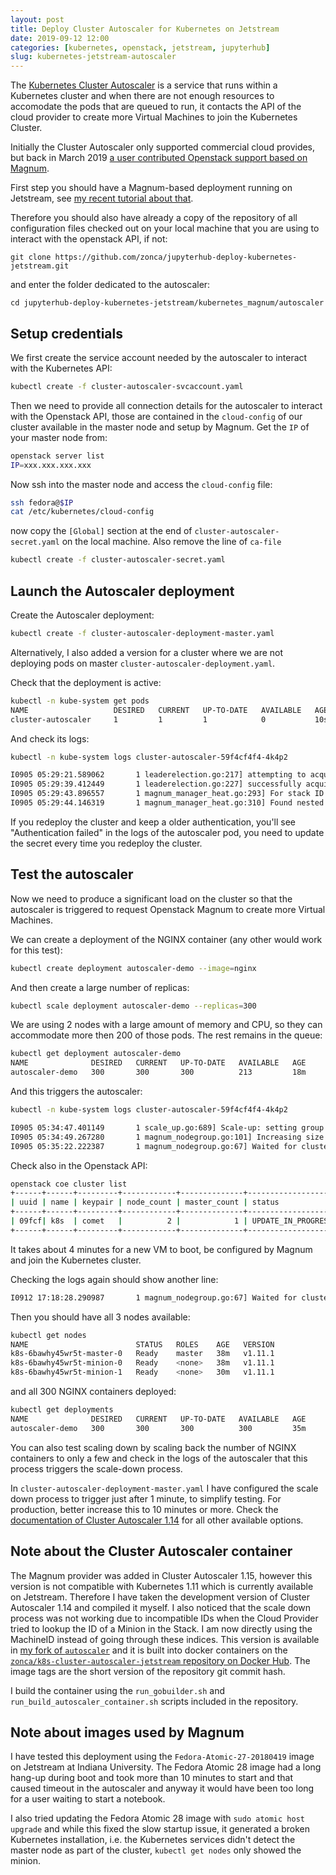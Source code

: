 ```yaml
---
layout: post
title: Deploy Cluster Autoscaler for Kubernetes on Jetstream
date: 2019-09-12 12:00
categories: [kubernetes, openstack, jetstream, jupyterhub]
slug: kubernetes-jetstream-autoscaler
---
```


The [Kubernetes Cluster Autoscaler](https://github.com/kubernetes/autoscaler) is a service
that runs within a Kubernetes cluster and when there are not enough resources to accomodate
the pods that are queued to run, it contacts the API of the cloud provider to create
more Virtual Machines to join the Kubernetes Cluster.

Initially the Cluster Autoscaler only supported commercial cloud provides, but back in
March 2019 [a user contributed Openstack support based on Magnum](https://github.com/kubernetes/autoscaler/pull/1690).

First step you should have a Magnum-based deployment running on Jetstream,
see [my recent tutorial about that](https://zonca.github.io/2019/06/kubernetes-jupyterhub-jetstream-magnum.html).

Therefore you should also have already a copy of the repository of all configuration
files checked out on your local machine that you are using to interact with the openstack API,
if not:

    git clone https://github.com/zonca/jupyterhub-deploy-kubernetes-jetstream.git

and enter the folder dedicated to the autoscaler:

    cd jupyterhub-deploy-kubernetes-jetstream/kubernetes_magnum/autoscaler

## Setup credentials

We first create the service account needed by the autoscaler to interact with the Kubernetes API:

```bash
kubectl create -f cluster-autoscaler-svcaccount.yaml 
```

Then we need to provide all connection details for the autoscaler to interact with the Openstack API,
those are contained in the `cloud-config` of our cluster available in the master node and setup
by Magnum.
Get the `IP` of your master node from:

```bash
openstack server list
IP=xxx.xxx.xxx.xxx
```

Now ssh into the master node and access the `cloud-config` file:

```bash
ssh fedora@$IP
cat /etc/kubernetes/cloud-config 
```

now copy the `[Global]` section at the end of `cluster-autoscaler-secret.yaml` on the local machine.
Also remove the line of `ca-file`

```bash
kubectl create -f cluster-autoscaler-secret.yaml
```

## Launch the Autoscaler deployment

Create the Autoscaler deployment:

```bash
kubectl create -f cluster-autoscaler-deployment-master.yaml
```

Alternatively, I also added a version for a cluster where we are not deploying pods on master `cluster-autoscaler-deployment.yaml`.

Check that the deployment is active:

```bash
kubectl -n kube-system get pods
NAME                   DESIRED   CURRENT   UP-TO-DATE   AVAILABLE   AGE
cluster-autoscaler     1         1         1            0           10s
```

And check its logs:

```bash
kubectl -n kube-system logs cluster-autoscaler-59f4cf4f4-4k4p2

I0905 05:29:21.589062       1 leaderelection.go:217] attempting to acquire leader lease  kube-system/cluster-autoscaler...
I0905 05:29:39.412449       1 leaderelection.go:227] successfully acquired lease kube-system/cluster-autoscaler
I0905 05:29:43.896557       1 magnum_manager_heat.go:293] For stack ID 17ab3ae7-1a81-43e6-98ec-b6ffd04f91d3, stack name is k8s-lu3bksbwsln3
I0905 05:29:44.146319       1 magnum_manager_heat.go:310] Found nested kube_minions stack: name k8s-lu3bksbwsln3-kube_minions-r4lhlv5xuwu3, ID d0590824-cc70-4da5-b9ff-8581d99c666b
```

If you redeploy the cluster and keep a older authentication, you'll see "Authentication failed" in the logs of the autoscaler pod, you need to update the secret every time you redeploy the cluster.

## Test the autoscaler

Now we need to produce a significant load on the cluster so that the autoscaler is triggered to request Openstack Magnum to create more Virtual Machines.

We can create a deployment of the NGINX container (any other would work for this test):

```bash
kubectl create deployment autoscaler-demo --image=nginx
```

And then create a large number of replicas:

```bash
kubectl scale deployment autoscaler-demo --replicas=300
```

We are using 2 nodes with a large amount of memory and CPU, so they can accommodate more then 200 of those pods. The rest remains in the queue:

```bash
kubectl get deployment autoscaler-demo
NAME              DESIRED   CURRENT   UP-TO-DATE   AVAILABLE   AGE
autoscaler-demo   300       300       300          213         18m
```

And this triggers the autoscaler:

```bash
kubectl -n kube-system logs cluster-autoscaler-59f4cf4f4-4k4p2

I0905 05:34:47.401149       1 scale_up.go:689] Scale-up: setting group DefaultNodeGroup size to 2
I0905 05:34:49.267280       1 magnum_nodegroup.go:101] Increasing size by 1, 1->2
I0905 05:35:22.222387       1 magnum_nodegroup.go:67] Waited for cluster UPDATE_IN_PROGRESS status
```

Check also in the Openstack API:

```bash
openstack coe cluster list
+------+------+---------+------------+--------------+--------------------+
| uuid | name | keypair | node_count | master_count | status             |
+------+------+---------+------------+--------------+--------------------+
| 09fcf| k8s  | comet   |          2 |            1 | UPDATE_IN_PROGRESS |
+------+------+---------+------------+--------------+--------------------+
```

It takes about 4 minutes for a new VM to boot, be configured by Magnum and join the Kubernetes cluster.

Checking the logs again should show another line:

```bash
I0912 17:18:28.290987       1 magnum_nodegroup.go:67] Waited for cluster UPDATE_COMPLETE status
```
Then you should have all 3 nodes available:

```bash
kubectl get nodes
NAME                        STATUS   ROLES    AGE   VERSION
k8s-6bawhy45wr5t-master-0   Ready    master   38m   v1.11.1
k8s-6bawhy45wr5t-minion-0   Ready    <none>   38m   v1.11.1
k8s-6bawhy45wr5t-minion-1   Ready    <none>   30m   v1.11.1
```

and all 300 NGINX containers deployed:

```bash
kubectl get deployments
NAME              DESIRED   CURRENT   UP-TO-DATE   AVAILABLE   AGE
autoscaler-demo   300       300       300          300         35m
```

You can also test scaling down by scaling back the number of NGINX containers to only a few and check in the logs
of the autoscaler that this process triggers the scale-down process.

In `cluster-autoscaler-deployment-master.yaml` I have configured the scale down process to trigger just after 1 minute, to simplify testing. For production, better increase this to 10 minutes or more. Check the [documentation of Cluster Autoscaler 1.14](https://github.com/zonca/autoscaler/blob/cluster-autoscaler-1.14-magnum/cluster-autoscaler/FAQ.md) for all other available options.

## Note about the Cluster Autoscaler container

The Magnum provider was added in Cluster Autoscaler 1.15, however this version is not compatible with Kubernetes 1.11 which is currently available on Jetstream. Therefore I have taken the development version of Cluster Autoscaler 1.14 and compiled it myself. I also noticed that the scale down process was not working due to incompatible IDs when the Cloud Provider tried to lookup the ID of a Minion in the Stack. I am now directly using the MachineID instead of going through these indices. This version is available in [my fork of `autoscaler`](https://github.com/zonca/autoscaler/tree/cluster-autoscaler-1.14-magnum) and it is built into docker containers on the [`zonca/k8s-cluster-autoscaler-jetstream` repository on Docker Hub](https://cloud.docker.com/repository/docker/zonca/k8s-cluster-autoscaler-jetstream).
The image tags are the short version of the repository git commit hash.

I build the container using the `run_gobuilder.sh` and `run_build_autoscaler_container.sh` scripts included in the repository.

## Note about images used by Magnum

I have tested this deployment using the `Fedora-Atomic-27-20180419` image on Jetstream at Indiana University.
The Fedora Atomic 28 image had a long hang-up during boot and took more than 10 minutes to start and that caused timeout in the autoscaler and anyway it would have been too long for a user waiting to start a notebook.

I also tried updating the Fedora Atomic 28 image with `sudo atomic host upgrade` and while this fixed the slow startup issue, it generated a broken Kubernetes installation, i.e. the Kubernetes services didn't detect the master node as part of the cluster, `kubectl get nodes` only showed the minion.
